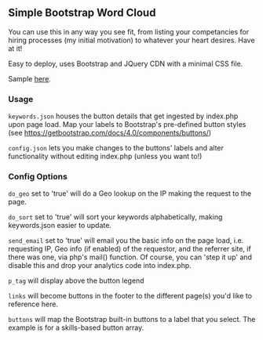 ## Simple Bootstrap Word Cloud ##

You can use this in any way you see fit, from listing your competancies for hiring processes (my initial motivation) to whatever your heart desires.  Have at it!

Easy to deploy, uses Bootstrap and JQuery CDN with a minimal CSS file.

Sample [here](https://steve.hillin.com/).

### Usage ###

`keywords.json` houses the button details that get ingested by index.php upon page load.  Map your labels to Bootstrap's pre-defined button styles (see https://getbootstrap.com/docs/4.0/components/buttons/)

`config.json` lets you make changes to the buttons' labels and alter functionality without editing index.php (unless you want to!)

### Config Options ###

`do_geo` set to 'true' will do a Geo lookup on the IP making the request to the page.

`do_sort` set to 'true' will sort your keywords alphabetically, making keywords.json easier to update.

`send_email` set to 'true' will email you the basic info on the page load, i.e. requesting IP, Geo info (if enabled) of the requestor, and the referrer site, if there was one, via php's mail() function.  Of course, you can 'step it up' and disable this and drop your analytics code into index.php.

`p_tag` will display above the button legend

`links` will become buttons in the footer to the different page(s) you'd like to reference here.

`buttons` will map the Bootstrap built-in buttons to a label that you select.  The example is for a skills-based button array.
